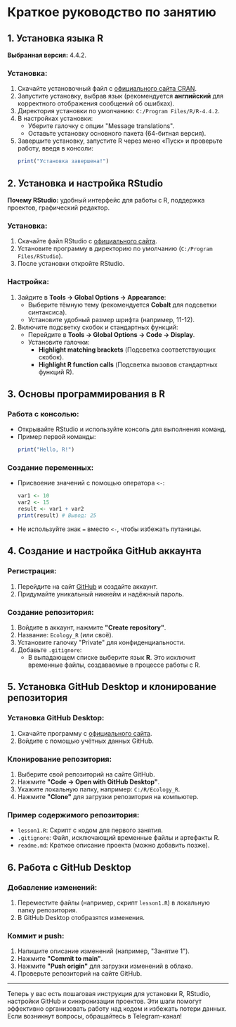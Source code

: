 # Краткое руководство по занятию

## 1. Установка языка R

**Выбранная версия:** 4.4.2.  

### Установка:
1. Скачайте установочный файл с [официального сайта CRAN](https://cran.r-project.org/).  
2. Запустите установку, выбрав язык (рекомендуется **английский** для корректного отображения сообщений об ошибках).  
3. Директория установки по умолчанию: `C:/Program Files/R/R-4.4.2`.  
4. В настройках установки:
   - Уберите галочку с опции "Message translations".  
   - Оставьте установку основного пакета (64-битная версия).  
5. Завершите установку, запустите R через меню «Пуск» и проверьте работу, введя в консоли:
   ```r
   print("Установка завершена!")
   ```

## 2. Установка и настройка RStudio

**Почему RStudio:** удобный интерфейс для работы с R, поддержка проектов, графический редактор.  

### Установка:
1. Скачайте файл RStudio с [официального сайта](https://posit.co/download/rstudio/).  
2. Установите программу в директорию по умолчанию (`C:/Program Files/RStudio`).  
3. После установки откройте RStudio.  

### Настройка:
1. Зайдите в **Tools → Global Options → Appearance**:  
   - Выберите тёмную тему (рекомендуется **Cobalt** для подсветки синтаксиса).  
   - Установите удобный размер шрифта (например, 11-12).  
2. Включите подсветку скобок и стандартных функций:  
   - Перейдите в **Tools → Global Options → Code → Display**.  
   - Установите галочки:
     - **Highlight matching brackets** (Подсветка соответствующих скобок).  
     - **Highlight R function calls** (Подсветка вызовов стандартных функций R).  

## 3. Основы программирования в R

### Работа с консолью:
- Открывайте RStudio и используйте консоль для выполнения команд.  
- Пример первой команды:
  ```r
  print("Hello, R!")
  ```

### Создание переменных:
- Присвоение значений с помощью оператора `<-`:
  ```r
  var1 <- 10
  var2 <- 15
  result <- var1 + var2
  print(result) # Вывод: 25
  ```
- Не используйте знак `=` вместо `<-`, чтобы избежать путаницы.

## 4. Создание и настройка GitHub аккаунта

### Регистрация:
1. Перейдите на сайт [GitHub](https://github.com) и создайте аккаунт.  
2. Придумайте уникальный никнейм и надёжный пароль.  

### Создание репозитория:
1. Войдите в аккаунт, нажмите **"Create repository"**.  
2. Название: `Ecology_R` (или своё).  
3. Установите галочку "Private" для конфиденциальности.  
4. Добавьте `.gitignore`:  
   - В выпадающем списке выберите язык **R**. Это исключит временные файлы, создаваемые в процессе работы с R.  

## 5. Установка GitHub Desktop и клонирование репозитория

### Установка GitHub Desktop:
1. Скачайте программу с [официального сайта](https://desktop.github.com/).  
2. Войдите с помощью учётных данных GitHub.  

### Клонирование репозитория:
1. Выберите свой репозиторий на сайте GitHub.  
2. Нажмите **"Code → Open with GitHub Desktop"**.  
3. Укажите локальную папку, например: `C:/R/Ecology_R`.  
4. Нажмите **"Clone"** для загрузки репозитория на компьютер.  

### Пример содержимого репозитория:
- `lesson1.R`: Скрипт с кодом для первого занятия.  
- `.gitignore`: Файл, исключающий временные файлы и артефакты R.  
- `readme.md`: Краткое описание проекта (можно добавить позже).  

## 6. Работа с GitHub Desktop

### Добавление изменений:
1. Переместите файлы (например, скрипт `lesson1.R`) в локальную папку репозитория.  
2. В GitHub Desktop отобразятся изменения.  

### Коммит и push:
1. Напишите описание изменений (например, "Занятие 1").  
2. Нажмите **"Commit to main"**.  
3. Нажмите **"Push origin"** для загрузки изменений в облако.  
4. Проверьте репозиторий на сайте GitHub.

---

Теперь у вас есть пошаговая инструкция для установки R, RStudio, настройки GitHub и синхронизации проектов. Эти шаги помогут эффективно организовать работу над кодом и избежать потери данных. Если возникнут вопросы, обращайтесь в Telegram-канал!
